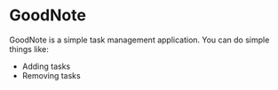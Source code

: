# GoodNote

GoodNote is a simple task management application. You can do simple things like:

- Adding tasks
- Removing tasks
